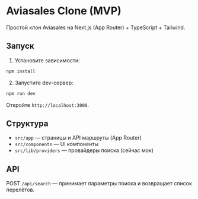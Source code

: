 # Aviasales Clone (MVP)

Простой клон Aviasales на Next.js (App Router) + TypeScript + Tailwind. 

## Запуск

1. Установите зависимости:

```bash
npm install
```

2. Запустите dev-сервер:

```bash
npm run dev
```

Откройте `http://localhost:3000`.

## Структура

- `src/app` — страницы и API маршруты (App Router)
- `src/components` — UI компоненты
- `src/lib/providers` — провайдеры поиска (сейчас мок)

## API

POST `/api/search` — принимает параметры поиска и возвращает список перелётов.